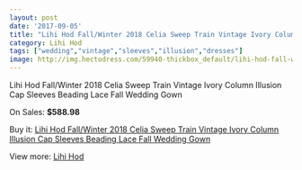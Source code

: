 ```yaml
---
layout: post
date: '2017-09-05'
title: "Lihi Hod Fall/Winter 2018 Celia Sweep Train Vintage Ivory Column Illusion Cap Sleeves Beading Lace Fall Wedding Gown"
category: Lihi Hod
tags: ["wedding","vintage","sleeves","illusion","dresses"]
image: http://img.hectodress.com/59940-thickbox_default/lihi-hod-fall-winter-2018-celia-sweep-train-vintage-ivory-column-illusion-cap-sleeves-beading-lace-fall-wedding-gown.jpg
---
```

Lihi Hod Fall/Winter 2018 Celia Sweep Train Vintage Ivory Column Illusion Cap Sleeves Beading Lace Fall Wedding Gown

On Sales: **$588.98**
<a href="https://www.hectodress.com/lihi-hod/19050-lihi-hod-fall-winter-2018-celia-sweep-train-vintage-ivory-column-illusion-cap-sleeves-beading-lace-fall-wedding-gown.html"><amp-img layout="responsive" width="600" height="600" src="//img.hectodress.com/59940-thickbox_default/lihi-hod-fall-winter-2018-celia-sweep-train-vintage-ivory-column-illusion-cap-sleeves-beading-lace-fall-wedding-gown.jpg" alt="Lihi Hod Fall/Winter 2018 Celia Sweep Train Vintage Ivory Column Illusion Cap Sleeves Beading Lace Fall Wedding Gown 0" /></a>
<a href="https://www.hectodress.com/lihi-hod/19050-lihi-hod-fall-winter-2018-celia-sweep-train-vintage-ivory-column-illusion-cap-sleeves-beading-lace-fall-wedding-gown.html"><amp-img layout="responsive" width="600" height="600" src="//img.hectodress.com/59945-thickbox_default/lihi-hod-fall-winter-2018-celia-sweep-train-vintage-ivory-column-illusion-cap-sleeves-beading-lace-fall-wedding-gown.jpg" alt="Lihi Hod Fall/Winter 2018 Celia Sweep Train Vintage Ivory Column Illusion Cap Sleeves Beading Lace Fall Wedding Gown 1" /></a>
<a href="https://www.hectodress.com/lihi-hod/19050-lihi-hod-fall-winter-2018-celia-sweep-train-vintage-ivory-column-illusion-cap-sleeves-beading-lace-fall-wedding-gown.html"><amp-img layout="responsive" width="600" height="600" src="//img.hectodress.com/59944-thickbox_default/lihi-hod-fall-winter-2018-celia-sweep-train-vintage-ivory-column-illusion-cap-sleeves-beading-lace-fall-wedding-gown.jpg" alt="Lihi Hod Fall/Winter 2018 Celia Sweep Train Vintage Ivory Column Illusion Cap Sleeves Beading Lace Fall Wedding Gown 2" /></a>
<a href="https://www.hectodress.com/lihi-hod/19050-lihi-hod-fall-winter-2018-celia-sweep-train-vintage-ivory-column-illusion-cap-sleeves-beading-lace-fall-wedding-gown.html"><amp-img layout="responsive" width="600" height="600" src="//img.hectodress.com/59943-thickbox_default/lihi-hod-fall-winter-2018-celia-sweep-train-vintage-ivory-column-illusion-cap-sleeves-beading-lace-fall-wedding-gown.jpg" alt="Lihi Hod Fall/Winter 2018 Celia Sweep Train Vintage Ivory Column Illusion Cap Sleeves Beading Lace Fall Wedding Gown 3" /></a>
<a href="https://www.hectodress.com/lihi-hod/19050-lihi-hod-fall-winter-2018-celia-sweep-train-vintage-ivory-column-illusion-cap-sleeves-beading-lace-fall-wedding-gown.html"><amp-img layout="responsive" width="600" height="600" src="//img.hectodress.com/59942-thickbox_default/lihi-hod-fall-winter-2018-celia-sweep-train-vintage-ivory-column-illusion-cap-sleeves-beading-lace-fall-wedding-gown.jpg" alt="Lihi Hod Fall/Winter 2018 Celia Sweep Train Vintage Ivory Column Illusion Cap Sleeves Beading Lace Fall Wedding Gown 4" /></a>
<a href="https://www.hectodress.com/lihi-hod/19050-lihi-hod-fall-winter-2018-celia-sweep-train-vintage-ivory-column-illusion-cap-sleeves-beading-lace-fall-wedding-gown.html"><amp-img layout="responsive" width="600" height="600" src="//img.hectodress.com/59941-thickbox_default/lihi-hod-fall-winter-2018-celia-sweep-train-vintage-ivory-column-illusion-cap-sleeves-beading-lace-fall-wedding-gown.jpg" alt="Lihi Hod Fall/Winter 2018 Celia Sweep Train Vintage Ivory Column Illusion Cap Sleeves Beading Lace Fall Wedding Gown 5" /></a>

Buy it: [Lihi Hod Fall/Winter 2018 Celia Sweep Train Vintage Ivory Column Illusion Cap Sleeves Beading Lace Fall Wedding Gown](https://www.hectodress.com/lihi-hod/19050-lihi-hod-fall-winter-2018-celia-sweep-train-vintage-ivory-column-illusion-cap-sleeves-beading-lace-fall-wedding-gown.html "Lihi Hod Fall/Winter 2018 Celia Sweep Train Vintage Ivory Column Illusion Cap Sleeves Beading Lace Fall Wedding Gown")

View more: [Lihi Hod](https://www.hectodress.com/326-lihi-hod "Lihi Hod")
